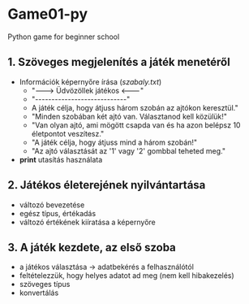 # Game01-py
Python game for beginner school

## 1. Szöveges megjelenítés a játék menetéről
- Információk képernyőre írása (*szabaly.txt*)
    - "---> Üdvözöllek játékos <---"
    - "----------------------------"
    - A játék célja, hogy átjuss három szobán az ajtókon keresztül."
    - "Minden szobában két ajtó van. Választanod kell közülük!"
    - "Van olyan ajtó, ami mögött csapda van és ha azon belépsz 10 életpontot veszítesz."
    - "A játék célja, hogy átjuss mind a három szobán!" 
    - "Az ajtó választását az '1' vagy '2' gombbal teheted meg."
- **print** utasítás használata

## 2. Játékos életerejének nyilvántartása
- változó bevezetése
- egész típus, értékadás
- változó értékének kiíratása a képernyőre

## 3. A játék kezdete, az első szoba
- a játékos választása -> adatbekérés a felhasználótól
- feltételezzük, hogy helyes adatot ad meg (nem kell hibakezelés)
- szöveges típus
- konvertálás 